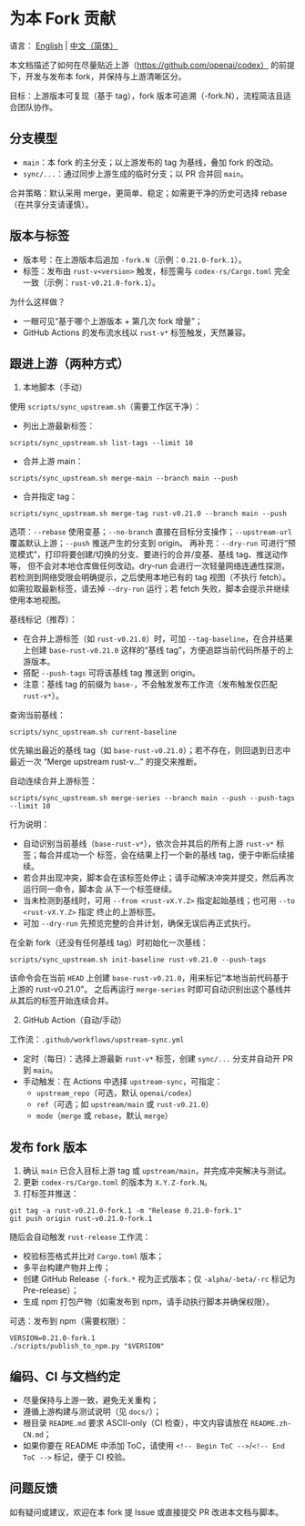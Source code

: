# 为本 Fork 贡献

语言： [English](./CONTRIBUTING.md) | [中文（简体）](./CONTRIBUTING.zh-CN.md)

本文档描述了如何在尽量贴近上游（https://github.com/openai/codex） 的前提下，开发与发布本 fork，并保持与上游清晰区分。

目标：上游版本可复现（基于 tag），fork 版本可追溯（-fork.N），流程简洁且适合团队协作。

## 分支模型

- `main`：本 fork 的主分支；以上游发布的 tag 为基线，叠加 fork 的改动。
- `sync/...`：通过同步上游生成的临时分支；以 PR 合并回 `main`。

合并策略：默认采用 merge，更简单、稳定；如需更干净的历史可选择 rebase（在共享分支请谨慎）。

## 版本与标签

- 版本号：在上游版本后追加 `-fork.N`（示例：`0.21.0-fork.1`）。
- 标签：发布由 `rust-v<version>` 触发，标签需与 `codex-rs/Cargo.toml` 完全一致（示例：`rust-v0.21.0-fork.1`）。

为什么这样做？

- 一眼可见“基于哪个上游版本 + 第几次 fork 增量”；
- GitHub Actions 的发布流水线以 `rust-v*` 标签触发，天然兼容。

## 跟进上游（两种方式）

1) 本地脚本（手动）

使用 `scripts/sync_upstream.sh`（需要工作区干净）：

- 列出上游最新标签：

```
scripts/sync_upstream.sh list-tags --limit 10
```

- 合并上游 main：

```
scripts/sync_upstream.sh merge-main --branch main --push
```

- 合并指定 tag：

```
scripts/sync_upstream.sh merge-tag rust-v0.21.0 --branch main --push
```

选项：`--rebase` 使用变基；`--no-branch` 直接在目标分支操作；`--upstream-url` 覆盖默认上游；`--push` 推送产生的分支到 origin。
再补充：`--dry-run` 可进行“预览模式”，打印将要创建/切换的分支、要进行的合并/变基、基线 tag、推送动作等，
但不会对本地仓库做任何改动。dry-run 会进行一次轻量网络连通性探测，若检测到网络受限会明确提示，之后使用本地已有的 tag 视图（不执行 fetch）。
如需拉取最新标签，请去掉 `--dry-run` 运行；若 fetch 失败，脚本会提示并继续使用本地视图。

基线标记（推荐）：

- 在合并上游标签（如 `rust-v0.21.0`）时，可加 `--tag-baseline`，在合并结果上创建
  `base-rust-v0.21.0` 这样的“基线 tag”，方便追踪当前代码所基于的上游版本。
- 搭配 `--push-tags` 可将该基线 tag 推送到 origin。
- 注意：基线 tag 的前缀为 `base-`，不会触发发布工作流（发布触发仅匹配 `rust-v*`）。

查询当前基线：

```
scripts/sync_upstream.sh current-baseline
```
优先输出最近的基线 tag（如 `base-rust-v0.21.0`）；若不存在，则回退到日志中最近一次
“Merge upstream rust-v...” 的提交来推断。

自动连续合并上游标签：

```
scripts/sync_upstream.sh merge-series --branch main --push --push-tags --limit 10
```

行为说明：

- 自动识别当前基线（`base-rust-v*`），依次合并其后的所有上游 `rust-v*` 标签；每合并成功一个
  标签，会在结果上打一个新的基线 tag，便于中断后续接续。
- 若合并出现冲突，脚本会在该标签处停止；请手动解决冲突并提交，然后再次运行同一命令，脚本会
  从下一个标签继续。
- 当未检测到基线时，可用 `--from <rust-vX.Y.Z>` 指定起始基线；也可用 `--to <rust-vX.Y.Z>` 指定
  终止的上游标签。
 - 可加 `--dry-run` 先预览完整的合并计划，确保无误后再正式执行。

在全新 fork（还没有任何基线 tag）时初始化一次基线：

```
scripts/sync_upstream.sh init-baseline rust-v0.21.0 --push-tags
```

该命令会在当前 `HEAD` 上创建 `base-rust-v0.21.0`，用来标记“本地当前代码基于上游的 rust-v0.21.0”。
之后再运行 `merge-series` 时即可自动识别出这个基线并从其后的标签开始连续合并。

2) GitHub Action（自动/手动）

工作流：`.github/workflows/upstream-sync.yml`

- 定时（每日）：选择上游最新 `rust-v*` 标签，创建 `sync/...` 分支并自动开 PR 到 `main`。
- 手动触发：在 Actions 中选择 `upstream-sync`，可指定：
  - `upstream_repo`（可选，默认 `openai/codex`）
  - `ref`（可选；如 `upstream/main` 或 `rust-v0.21.0`）
  - `mode`（`merge` 或 `rebase`，默认 `merge`）

## 发布 fork 版本

1. 确认 `main` 已合入目标上游 tag 或 `upstream/main`，并完成冲突解决与测试。
2. 更新 `codex-rs/Cargo.toml` 的版本为 `X.Y.Z-fork.N`。
3. 打标签并推送：

```
git tag -a rust-v0.21.0-fork.1 -m "Release 0.21.0-fork.1"
git push origin rust-v0.21.0-fork.1
```

随后会自动触发 `rust-release` 工作流：

- 校验标签格式并比对 `Cargo.toml` 版本；
- 多平台构建产物并上传；
- 创建 GitHub Release（`-fork.*` 视为正式版本；仅 `-alpha/-beta/-rc` 标记为 Pre-release）；
- 生成 npm 打包产物（如需发布到 npm，请手动执行脚本并确保权限）。

可选：发布到 npm（需要权限）：

```
VERSION=0.21.0-fork.1
./scripts/publish_to_npm.py "$VERSION"
```

## 编码、CI 与文档约定

- 尽量保持与上游一致，避免无关重构；
- 遵循上游构建与测试说明（见 `docs/`）；
- 根目录 `README.md` 要求 ASCII-only（CI 检查），中文内容请放在 `README.zh-CN.md`；
- 如果你要在 README 中添加 ToC，请使用 `<!-- Begin ToC -->`/`<!-- End ToC -->` 标记，便于 CI 校验。

## 问题反馈

如有疑问或建议，欢迎在本 fork 提 Issue 或直接提交 PR 改进本文档与脚本。
